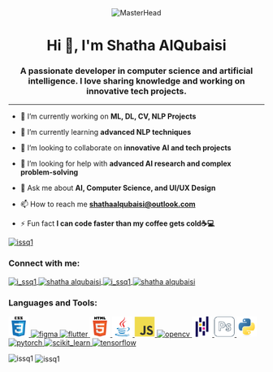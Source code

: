 <div align="center">
    <img src="https://media.licdn.com/dms/image/v2/D4D22AQFZE_gMSY6cNg/feedshare-shrink_2048_1536/feedshare-shrink_2048_1536/0/1724083453821?e=2147483647&v=beta&t=Hpn50WU2YIcmibEL2idP1s8LxA39uY5jwAvFrTDS5dU" alt="MasterHead" />
</div>

<h1 align="center">Hi 👋, I'm Shatha AlQubaisi</h1>
<h3 align="center">A passionate developer in computer science and artificial intelligence. I love sharing knowledge and working on innovative tech projects.</h3>

<hr>

- 🚀 I’m currently working on **ML, DL, CV, NLP Projects**

- 🌱 I’m currently learning **advanced NLP techniques**

- 🤝 I’m looking to collaborate on **innovative AI and tech projects**

- 🧠 I’m looking for help with **advanced AI research and complex problem-solving**

- 💬 Ask me about **AI, Computer Science, and UI/UX Design**

- 📫 How to reach me **shathaalqubaisi@outlook.com**

- ⚡ Fun fact **I can code faster than my coffee gets cold☕💻**

<p align="left"> 
    <a href="https://github.com/ryo-ma/github-profile-trophy">
        <img src="https://github-profile-trophy.vercel.app/?username=issq1" alt="issq1" />
    </a> 
</p>

<h3 align="left">Connect with me:</h3>
<p align="left">
<a href="https://twitter.com/i_ssq1" target="blank">
    <img align="center" src="https://raw.githubusercontent.com/rahuldkjain/github-profile-readme-generator/master/src/images/icons/Social/twitter.svg" alt="i_ssq1" height="30" width="40" />
</a>
<a href="https://linkedin.com/in/shatha alqubaisi" target="blank">
    <img align="center" src="https://raw.githubusercontent.com/rahuldkjain/github-profile-readme-generator/master/src/images/icons/Social/linked-in-alt.svg" alt="shatha alqubaisi" height="30" width="40" />
</a>
<a href="https://instagram.com/i_ssq1" target="blank">
    <img align="center" src="https://raw.githubusercontent.com/rahuldkjain/github-profile-readme-generator/master/src/images/icons/Social/instagram.svg" alt="i_ssq1" height="30" width="40" />
</a>
<a href="https://www.behance.net/shatha alqubaisi" target="blank">
    <img align="center" src="https://raw.githubusercontent.com/rahuldkjain/github-profile-readme-generator/master/src/images/icons/Social/behance.svg" alt="shatha alqubaisi" height="30" width="40" />
</a>
</p>

<h3 align="left">Languages and Tools:</h3>
<p align="left"> 
    <a href="https://www.w3schools.com/css/" target="_blank" rel="noreferrer"> 
        <img src="https://raw.githubusercontent.com/devicons/devicon/master/icons/css3/css3-original-wordmark.svg" alt="css3" width="40" height="40"/> 
    </a> 
    <a href="https://www.figma.com/" target="_blank" rel="noreferrer"> 
        <img src="https://www.vectorlogo.zone/logos/figma/figma-icon.svg" alt="figma" width="40" height="40"/> 
    </a> 
    <a href="https://flutter.dev" target="_blank" rel="noreferrer"> 
        <img src="https://www.vectorlogo.zone/logos/flutterio/flutterio-icon.svg" alt="flutter" width="40" height="40"/> 
    </a> 
    <a href="https://www.w3.org/html/" target="_blank" rel="noreferrer"> 
        <img src="https://raw.githubusercontent.com/devicons/devicon/master/icons/html5/html5-original-wordmark.svg" alt="html5" width="40" height="40"/> 
    </a> 
    <a href="https://www.java.com" target="_blank" rel="noreferrer"> 
        <img src="https://raw.githubusercontent.com/devicons/devicon/master/icons/java/java-original.svg" alt="java" width="40" height="40"/> 
    </a> 
    <a href="https://developer.mozilla.org/en-US/docs/Web/JavaScript" target="_blank" rel="noreferrer"> 
        <img src="https://raw.githubusercontent.com/devicons/devicon/master/icons/javascript/javascript-original.svg" alt="javascript" width="40" height="40"/> 
    </a> 
    <a href="https://opencv.org/" target="_blank" rel="noreferrer"> 
        <img src="https://www.vectorlogo.zone/logos/opencv/opencv-icon.svg" alt="opencv" width="40" height="40"/> 
    </a> 
    <a href="https://pandas.pydata.org/" target="_blank" rel="noreferrer"> 
        <img src="https://raw.githubusercontent.com/devicons/devicon/2ae2a900d2f041da66e950e4d48052658d850630/icons/pandas/pandas-original.svg" alt="pandas" width="40" height="40"/> 
    </a> 
    <a href="https://www.photoshop.com/en" target="_blank" rel="noreferrer"> 
        <img src="https://raw.githubusercontent.com/devicons/devicon/master/icons/photoshop/photoshop-line.svg" alt="photoshop" width="40" height="40"/> 
    </a> 
    <a href="https://www.python.org" target="_blank" rel="noreferrer"> 
        <img src="https://raw.githubusercontent.com/devicons/devicon/master/icons/python/python-original.svg" alt="python" width="40" height="40"/> 
    </a> 
    <a href="https://pytorch.org/" target="_blank" rel="noreferrer"> 
        <img src="https://www.vectorlogo.zone/logos/pytorch/pytorch-icon.svg" alt="pytorch" width="40" height="40"/> 
    </a> 
    <a href="https://scikit-learn.org/" target="_blank" rel="noreferrer"> 
        <img src="https://upload.wikimedia.org/wikipedia/commons/0/05/Scikit_learn_logo_small.svg" alt="scikit_learn" width="40" height="40"/> 
    </a> 
    <a href="https://www.tensorflow.org" target="_blank" rel="noreferrer"> 
        <img src="https://www.vectorlogo.zone/logos/tensorflow/tensorflow-icon.svg" alt="tensorflow" width="40" height="40"/> 
    </a> 
</p>

<p><img align="left" src="https://github-readme-stats.vercel.app/api/top-langs?username=issq1&show_icons=true&locale=en&layout=compact" alt="issq1" /></p>

<p>&nbsp;<img align="center" src="https://github-readme-stats.vercel.app/api?username=issq1&show_icons=true&locale=en" alt="issq1" /></p>



